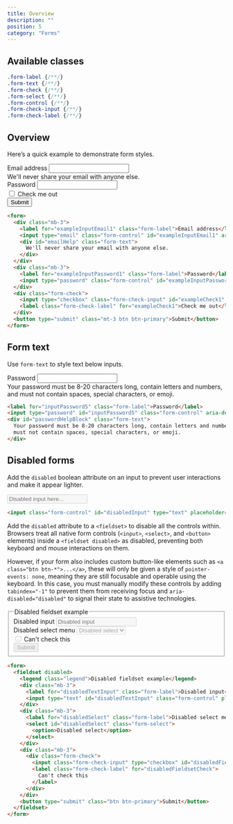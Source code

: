 ```yaml
---
title: Overview
description: ""
position: 5
category: "Forms"
---
```


## Available classes 

```css
.form-label {/**/}
.form-text {/**/}
.form-check {/**/}
.form-select {/**/}
.form-control {/**/}
.form-check-input {/**/}
.form-check-label {/**/}
```

## Overview

Here’s a quick example to demonstrate form styles.

<div class="bd-example">
  <form onsubmit="return false">
    <div class="mb-3">
      <label for="exampleInputEmail1" class="form-label">Email address</label>
      <input type="email" class="form-control" id="exampleInputEmail1" aria-describedby="emailHelp">
      <div id="emailHelp" class="form-text">We'll never share your email with anyone else.</div>
    </div>
    <div class="mb-3">
      <label for="exampleInputPassword1" class="form-label">Password</label>
      <input type="password" class="form-control" id="exampleInputPassword1">
    </div>
    <div class="form-check">
      <input type="checkbox" class="form-check-input" id="exampleCheck1">
      <label class="form-check-label" for="exampleCheck1">Check me out</label>
    </div>
    <button type="submit" class="mt-3 btn btn-primary">Submit</button>
  </form>
</div>

```html
<form>
  <div class="mb-3">
    <label for="exampleInputEmail1" class="form-label">Email address</label>
    <input type="email" class="form-control" id="exampleInputEmail1" aria-describedby="emailHelp" />
    <div id="emailHelp" class="form-text">
      We'll never share your email with anyone else.
    </div>
  </div>
  <div class="mb-3">
    <label for="exampleInputPassword1" class="form-label">Password</label>
    <input type="password" class="form-control" id="exampleInputPassword1" />
  </div>
  <div class="form-check">
    <input type="checkbox" class="form-check-input" id="exampleCheck1" />
    <label class="form-check-label" for="exampleCheck1">Check me out</label>
  </div>
  <button type="submit" class="mt-3 btn btn-primary">Submit</button>
</form>
```

## Form text

Use `form-text` to style text below inputs.

<div class="bd-example">
  <label for="inputPassword5" class="form-label">Password</label>
  <input type="password" id="inputPassword5" class="form-control" aria-describedby="passwordHelpBlock">
  <div id="passwordHelpBlock" class="form-text">
    Your password must be 8-20 characters long, contain letters and numbers, and must not contain spaces, special
    characters, or emoji.
  </div>
</div>

```html
<label for="inputPassword5" class="form-label">Password</label>
<input type="password" id="inputPassword5" class="form-control" aria-describedby="passwordHelpBlock" />
<div id="passwordHelpBlock" class="form-text">
  Your password must be 8-20 characters long, contain letters and numbers, and
  must not contain spaces, special characters, or emoji.
</div>
```

## Disabled forms

Add the `disabled` boolean attribute on an input to prevent user interactions and make it appear lighter.

<div class="bd-example">
  <input class="form-control" id="disabledInput" type="text" placeholder="Disabled input here..." disabled>
</div>

```html
<input class="form-control" id="disabledInput" type="text" placeholder="Disabled input here..." disabled>
```

Add the `disabled` attribute to a `<fieldset>` to disable all the controls within. Browsers treat all native form controls (`<input>`, `<select>`, and `<button>` elements) inside a `<fieldset disabled>` as disabled, preventing both keyboard and mouse interactions on them.

However, if your form also includes custom button-like elements such as `<a class="btn btn-*">...</a>`, these will only be given a style of `pointer-events: none`, meaning they are still focusable and operable using the keyboard. In this case, you must manually modify these controls by adding `tabindex="-1"` to prevent them from receiving focus and `aria-disabled="disabled"` to signal their state to assistive technologies.

<div class="bd-example">
  <form>
    <fieldset disabled>
      <legend class="legend">Disabled fieldset example</legend>
      <div class="mb-3">
        <label for="disabledTextInput" class="form-label">Disabled input</label>
        <input type="text" id="disabledTextInput" class="form-control" placeholder="Disabled input">
      </div>
      <div class="mb-3">
        <label for="disabledSelect" class="form-label">Disabled select menu</label>
        <select id="disabledSelect" class="form-select">
          <option>Disabled select</option>
        </select>
      </div>
      <div class="mb-3">
        <div class="form-check">
          <input class="form-check-input" type="checkbox" id="disabledFieldsetCheck" disabled>
          <label class="form-check-label" for="disabledFieldsetCheck">
            Can't check this
          </label>
        </div>
      </div>
      <button type="submit" class="btn btn-primary">Submit</button>
    </fieldset>
  </form>
</div>

```html
<form>
  <fieldset disabled>
    <legend class="legend">Disabled fieldset example</legend>
    <div class="mb-3">
      <label for="disabledTextInput" class="form-label">Disabled input</label>
      <input type="text" id="disabledTextInput" class="form-control" placeholder="Disabled input" />
    </div>
    <div class="mb-3">
      <label for="disabledSelect" class="form-label">Disabled select menu</label>
      <select id="disabledSelect" class="form-select">
        <option>Disabled select</option>
      </select>
    </div>
    <div class="mb-3">
      <div class="form-check">
        <input class="form-check-input" type="checkbox" id="disabledFieldsetCheck" disabled />
        <label class="form-check-label" for="disabledFieldsetCheck">
          Can't check this
        </label>
      </div>
    </div>
    <button type="submit" class="btn btn-primary">Submit</button>
  </fieldset>
</form>
```

